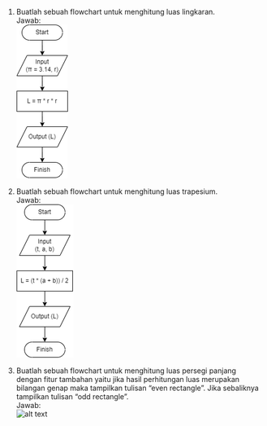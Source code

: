 1. Buatlah sebuah flowchart untuk menghitung luas lingkaran.\
   Jawab:\
   ![alt text](https://github.com/arumkinanthi/data_nimas-sekararum-kinanthi/blob/main/02_Introduction%20Algorithm/Screenshot/Luas%20Lingkaran.png?raw=true)
   
2. Buatlah sebuah flowchart untuk menghitung luas trapesium.\
   Jawab:\
   ![alt text](https://github.com/arumkinanthi/data_nimas-sekararum-kinanthi/blob/main/02_Introduction%20Algorithm/Screenshot/Luas%20Trapesium.png?raw=true)
   
3. Buatlah sebuah flowchart untuk menghitung luas persegi panjang dengan fitur tambahan yaitu jika hasil perhitungan luas merupakan bilangan genap maka tampilkan tulisan “even rectangle”. Jika sebaliknya tampilkan tulisan “odd rectangle”.\
   Jawab:\
   ![alt text](https://github.com/arumkinanthi/data_nimas-sekararum-kinanthi/blob/main/02_Introduction%20Algorithm/Screenshot/Luas%20Persegi%20with%20branching.png?raw=true)